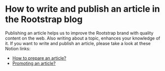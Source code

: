 # How to write and publish an article in the Rootstrap blog

Publishing an article helps us to improve the Rootstrap brand with quality content on the web. Also writing about a topic, enhances your knowledge of it. If you want to write and publish an article, please take a look at these Notion links:

- [How to prepare an article?](https://www.notion.so/rootstrap/How-to-prepare-an-article-2e2469176cb542f3b79289937cf07127)
- [Promoting an article?](https://www.notion.so/rootstrap/Promoting-an-article-bd82086d2dc6486bb2a14a5527c9574d)

